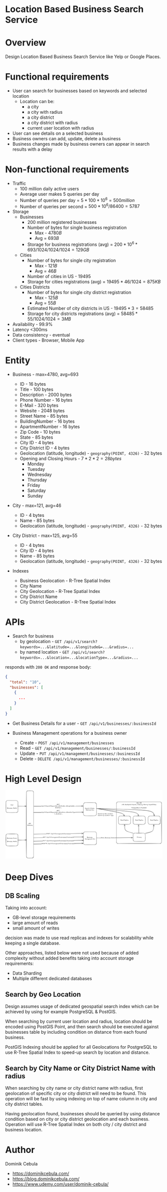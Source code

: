 # Location Based Business Search Service

# Overview

Design Location Based Business Search Service like Yelp or Google Places.

# Functional requirements

* User can search for businesses based on keywords and selected location
    * Location can be:
        * a city
        * a city with radius
        * a city district
        * a city district with radius
        * current user location with radius
* User can see details on a selected business
* Business owners can add, update, delete a business
* Business changes made by business owners can appear in search results with a delay

# Non-functional requirements

* Traffic
    * 100 million daily active users
    * Average user makes 5 queries per day
    * Number of queries per day = $`5 * 100*10^6 = 500 million`$
    * Number of queries per second = $`500*10^6 / 86400 = 5787`$
* Storage
    * Businesses
        * 200 million registered businesses
        * Number of bytes for single business registration
            * Max - $`4780B`$
            * Avg = $`693B`$
        * Storage for business registrations (avg) = $`200*10^6 * 693 /1024/1024/1024 = 129GB`$
    * Cities
        * Number of bytes for single city registration
            * Max - $`121B`$
            * Avg = $`46B`$
        * Number of cities in US - $`19495`$
        * Storage for cities registrations (avg) = $`19495 * 46 /1024 = 875KB`$
    * Cities Districts
        * Number of bytes for single city district registration
            * Max - $`125B`$
            * Avg = $`55B`$
        * Estimated Number of city districts in US - $`19495 * 3 = 58485`$
        * Storage for city districts registrations (avg) = $`58485 * 55 /1024/1024 = 3MB`$
* Availability - 99.9%
* Latency <300ms
* Data consistency - eventual
* Client types - Browser, Mobile App

# Entity

* Business - max=4780, avg=693
    * ID - 16 bytes
    * Title - 100 bytes
    * Description - 2000 bytes
    * Phone Number - 16 bytes
    * E-Mail - 320 bytes
    * Website - 2048 bytes
    * Street Name - 85 bytes
    * BuildingNumber - 16 bytes
    * ApartmentNumber - 16 bytes
    * Zip Code - 10 bytes
    * State - 85 bytes
    * City ID - 4 bytes
    * City District ID - 4 bytes
    * Geolocation (latitude, longitude) - `geography(POINT, 4326)` - 32 bytes
    * Opening and Closing Hours - $`7 * 2 * 2 = 28 bytes`$
        * Monday
        * Tuesday
        * Wednesday
        * Thursday
        * Friday
        * Saturday
        * Sunday

* City - max=121, avg=46
    * ID - 4 bytes
    * Name - 85 bytes
    * Geolocation (latitude, longitude) - `geography(POINT, 4326)` - 32 bytes

* City District - max=125, avg=55
    * ID - 4 bytes
    * City ID - 4 bytes
    * Name - 85 bytes
    * Geolocation (latitude, longitude) - `geography(POINT, 4326)` - 32 bytes

* Indexes
    * Business Geolocation - R-Tree Spatial Index
    * City Name
    * City Geolocation - R-Tree Spatial Index
    * City District Name
    * City District Geolocation - R-Tree Spatial Index

# APIs

* Search for business
    * by geolocation - `GET /api/v1/search?keywords=...&latitude=...&longitude&=...&radius=...`
    * by named location - `GET /api/v1/search?keywords=...&location=...&locationType=...&radius=...`

responds with `200 OK` and response body:

```json
{
  "total": "10",
  "businesses": [
    {
      ...
    }
  ]
}
```

* Get Business Details for a user - `GET /api/v1/businesses/:businessId`

* Business Management operations for a business owner
    * Create - `POST /api/v1/management/businesses`
    * Read - `GET /api/v1/management/businesses/:businessId`
    * Update - `PUT /api/v1/management/businesses/:businessId`
    * Delete - `DELETE /api/v1/management/businesses/:businessId`

# High Level Design

![diagram.png](diagram.png)

# Deep Dives

## DB Scaling

Taking into account:

* GB-level storage requirements
* large amount of reads
* small amount of writes

decision was made to use read replicas and indexes for scalability while keeping a single database.

Other approaches, listed below were not used because of added complexity without added benefits taking into account
storage requirements:

* Data Sharding
* Multiple different dedicated databases

## Search by Geo Location

Design assumes usage of dedicated geospatial search index which can be achieved by using for example PostgreSQL &
PostGIS.

When searching by current user location and radius, location should be encoded using PostGIS Point, and then search
should be executed against businesses table by including condition on distance from each found business.

PostGIS Indexing should be applied for all Geolocations for PostgreSQL to use R-Tree Spatial Index to speed-up search by
location and distance.

## Search by City Name or City District Name with radius

When searching by city name or city district name with radius, first geolocation of specific city or city district will
need to be found. This operation will be fast by using indexing on top of name column in city and city district tables.

Having geolocation found, businesses should be queried by using distance condition based on city or city district
geolocation and each business. Operation will use R-Tree Spatial Index on both city / city district and
business location.

# Author

Dominik Cebula

* https://dominikcebula.com/
* https://blog.dominikcebula.com/
* https://www.udemy.com/user/dominik-cebula/
